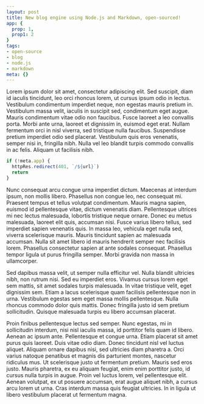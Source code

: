```yaml
---
layout: post
title: New blog engine using Node.js and Markdown, open-sourced!
app: {
  prop: 1,
  prop1: 2
}
tags:
- open-source
- blog
- node.js
- markdown
meta: {}
---
```


Lorem ipsum dolor sit amet, consectetur adipiscing elit. Sed suscipit, diam id iaculis tincidunt, leo orci rhoncus lorem, ut cursus ipsum odio in lectus. Vestibulum condimentum imperdiet neque, non egestas mauris pretium in. Vestibulum massa velit, iaculis in suscipit sed, condimentum eget augue. Mauris condimentum vitae odio non faucibus. Fusce laoreet a leo convallis porta. Morbi ante urna, laoreet et dignissim in, euismod eget erat. Nullam fermentum orci in nisl viverra, sed tristique nulla faucibus. Suspendisse pretium imperdiet odio sed placerat. Vestibulum quis eros venenatis, semper nisi in, fringilla nibh. Nulla vel leo blandit turpis commodo convallis in ac felis. Aliquam ut facilisis nibh.

```javascript
if (!meta.app) {
  httpRes.redirect(401, `/${url}`)
  return
}
```

Nunc consequat arcu congue urna imperdiet dictum. Maecenas at interdum ipsum, non mollis libero. Phasellus non congue leo, nec consequat mi. Praesent tempus et tellus volutpat condimentum. Mauris magna sapien, euismod id pellentesque vitae, dictum venenatis diam. Pellentesque ultrices mi nec lectus malesuada, lobortis tristique neque ornare. Donec eu metus malesuada, laoreet elit quis, accumsan nisi. Fusce varius libero tellus, sed imperdiet sapien venenatis quis. In massa leo, vehicula eget nulla sed, viverra scelerisque mauris. Mauris tincidunt sapien ac malesuada accumsan. Nulla sit amet libero id mauris hendrerit semper nec facilisis lorem. Phasellus consectetur sapien at ante sodales consequat. Phasellus tempor ligula ut purus fringilla semper. Morbi gravida non massa in ullamcorper.

Sed dapibus massa velit, ut semper nulla efficitur vel. Nulla blandit ultricies nibh, non rutrum nisi. Sed eu imperdiet eros. Vivamus cursus lorem eget sem mattis, sit amet sodales turpis malesuada. In vitae tristique velit, eget dignissim sem. Etiam a lacus scelerisque quam facilisis pellentesque non in urna. Vestibulum egestas sem eget massa mollis pellentesque. Nulla rhoncus commodo dolor quis mattis. Donec fringilla justo id sem pretium sollicitudin. Quisque malesuada turpis eu libero accumsan placerat.

Proin finibus pellentesque lectus sed semper. Nunc egestas, mi in sollicitudin interdum, nisi nisl iaculis massa, id porttitor felis quam id libero. Aenean ac ipsum ante. Pellentesque et congue urna. Etiam placerat sit amet purus quis laoreet. Duis vitae odio diam. Donec tincidunt nisl vel luctus aliquet. Aliquam ornare dapibus nisi, sed ultricies diam pharetra a. Orci varius natoque penatibus et magnis dis parturient montes, nascetur ridiculus mus. Ut scelerisque justo ut fermentum pretium. Mauris sed eros justo. Mauris pharetra, ex eu aliquam feugiat, enim enim porttitor justo, id cursus nulla turpis in augue. Proin vel luctus lorem, vel pellentesque elit. Aenean volutpat, ex ut posuere accumsan, erat augue aliquet nibh, a cursus arcu lorem ut urna. Cras interdum massa quis feugiat ultricies. In in ligula ut libero vestibulum placerat ut fermentum magna.
